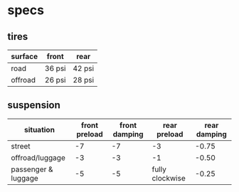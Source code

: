 # specs

## tires

surface   | front   | rear
----------|---------|--------
road      | 36 psi  | 42 psi
offroad   | 26 psi  | 28 psi

## suspension

situation           | front preload   | front damping   | rear preload    | rear damping
--------------------|-----------------|-----------------|-----------------|--------------
street              | -7              | -7              | -3              | -0.75
offroad/luggage     | -3              | -3              | -1              | -0.50
passenger & luggage | -5              | -5              | fully clockwise | -0.25
